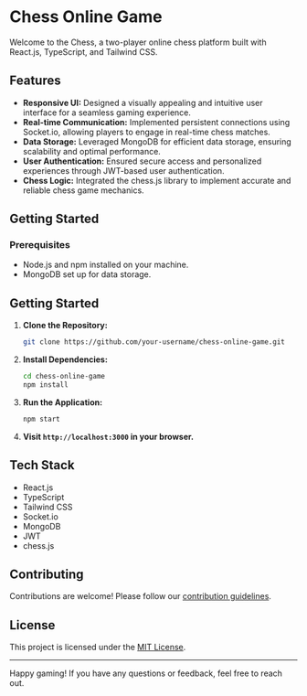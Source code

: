 # Chess Online Game

Welcome to the Chess, a two-player online chess platform built with React.js, TypeScript, and Tailwind CSS.

## Features

- **Responsive UI:** Designed a visually appealing and intuitive user interface for a seamless gaming experience.
- **Real-time Communication:** Implemented persistent connections using Socket.io, allowing players to engage in real-time chess matches.
- **Data Storage:** Leveraged MongoDB for efficient data storage, ensuring scalability and optimal performance.
- **User Authentication:** Ensured secure access and personalized experiences through JWT-based user authentication.
- **Chess Logic:** Integrated the chess.js library to implement accurate and reliable chess game mechanics.

## Getting Started

### Prerequisites

- Node.js and npm installed on your machine.
- MongoDB set up for data storage.

  
## Getting Started

1. **Clone the Repository:**
    ```bash
    git clone https://github.com/your-username/chess-online-game.git
    ```

2. **Install Dependencies:**
    ```bash
    cd chess-online-game
    npm install
    ```

3. **Run the Application:**
    ```bash
    npm start
    ```

4. **Visit `http://localhost:3000` in your browser.**

## Tech Stack

- React.js
- TypeScript
- Tailwind CSS
- Socket.io
- MongoDB
- JWT
- chess.js

## Contributing

Contributions are welcome! Please follow our [contribution guidelines](CONTRIBUTING.md).

## License

This project is licensed under the [MIT License](LICENSE).

---

Happy gaming! If you have any questions or feedback, feel free to reach out.

